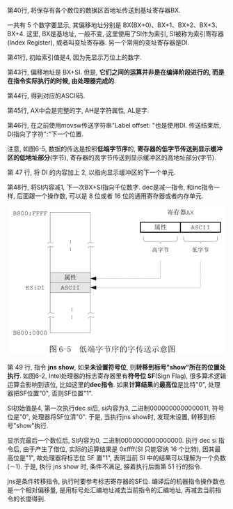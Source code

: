 第40行, 将保存有各个数位的数据区首地址传送到基址寄存器BX. 

一共有 5 个数字要显示, 其偏移地址分别是 BX(BX+0)、BX+1、BX+2、BX+3、BX+4. 这里, BX是基地址, 一般不变, 这里使用了SI作为索引, SI被称为索引寄存器(Index Register), 或者叫变址寄存器. 另一个常用的变址寄存器是DI. 

第41行, 初始索引值是4, 因为先显示万位上的数字. 

第43行, 偏移地址是 BX+SI. 但是, **它们之间的运算并非是在编译阶段进行的, 而是在指令实际执行的时候, 由处理器完成的**. 

第44行, 得到对应的ASCII码. 

第45行, AX中会是完整的字, AH是字符属性, AL是字. 

第46行, 在之前使用movsw传送字符串"Label offset: "也是使用DI. 传送结束后, DI指向了字符":"下一个位置. 

注意, 如图6-5, 数据的传达是按照**低端字节序**的, **寄存器的低字节传送到显示缓冲区的低地址部分**(字节), 寄存器的高字节传送到显示缓冲区的高地址部分(字节). 

第 47 行, 将 DI 的内容加上 2, 以指向显示缓冲区的下一个单元. 

第48行, 将SI内容减1, 下一次BX+SI指向千位数字. dec是减一指令, 和inc指令一样, 后面跟一个操作数, 可以是 8 位或者 16 位的通用寄存器或者内存单元. 

![config](images/3.png)

第 49 行, 指令 **jns show**, 如果**未设置符号位**, 则**转移到标号"show"所在的位置处执行**. 如图6-2, Intel处理器的标志寄存器里有**符号位 SF**(Sign Flag), 很多算术逻辑运算会影响到该位, 比如这里的**dec指令**. 如果**计算结果**的**最高位**是比特"0", 处理器把SF位置"0", 否则SF位置"1". 

SI初始值是4, 第一次执行dec si后, si内容为3, 二进制0000000000000011, 符号位是"0", 处理器将SF位清"0". 于是, 当执行jns show时, 发现未设置, 转移到标号"show"执行. 

显示完最后一个数位后, SI内容为0, 二进制0000000000000000. 执行 dec si 指令后, 由于产生了借位, 实际的运算结果是 0xffff(SI 只能容纳 16 个比特), 因其最高位是"1", 故处理器将标志位 SF 置"1", 表明当前 SI 中的结果可以理解为一个负数(－1). 于是, 执行 jns show 时, 条件不满足, 接着执行后面第 51 行的指令. 

jns是条件转移指令, 执行时要参考标志寄存器的SF位. 编译后的机器指令操作数也是一个相对偏移量, 是用标号处汇编地址减去当前指令的汇编地址, 再减去当前指令的长度得到. 
